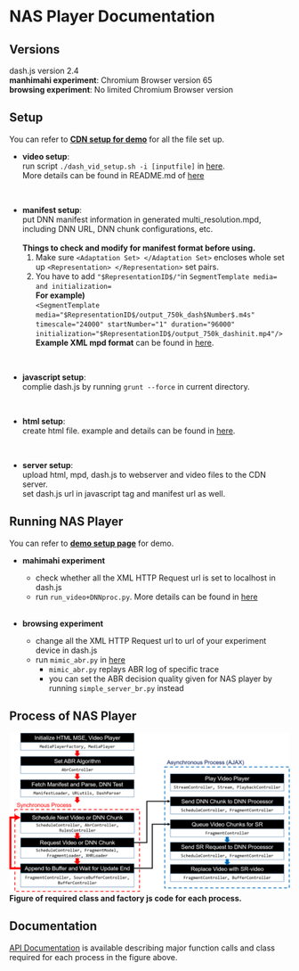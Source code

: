 # NAS Player Documentation


## Versions
dash.js version 2.4  
**manhimahi experiment**: Chromium Browser version 65 <br/>
**browsing experiment**: No limited Chromium Browser version

## Setup

You can refer to [**CDN setup for demo**](https://github.com/kaist-ina/NAS/tree/master/demo/cdn_server) for all the file set up.

* **video setup**:  
run script ```./dash_vid_setup.sh -i [inputfile]``` in [here](https://github.com/kaist-ina/Deep-Video-Stream/tree/master/pensieve/vid_setup). <br/>
More details can be found in README.md of [here](https://github.com/kaist-ina/Deep-Video-Stream/tree/master/pensieve/vid_setup) <br/>
<br/>
	
* **manifest setup**:   
put DNN manifest information in generated multi_resolution.mpd, including DNN URL, DNN chunk configurations, etc. <br/>
	<br/>
	**Things to check and modify for manifest format before using.**
	1. Make sure ```<Adaptation Set> </Adaptation Set>``` encloses whole set up ```<Representation> </Representation>``` set pairs.
	2. You have to add ```"$RepresentationID$/"```in ```SegmentTemplate media= and initialization=``` <br/>
 		**For example)** <br/>
		```<SegmentTemplate media="$RepresentationID$/output_750k_dash$Number$.m4s" timescale="24000" startNumber="1" duration="96000" initialization="$RepresentationID$/output_750k_dashinit.mp4"/>``` <br/>
	**Example XML mpd format** can be found in [here](https://github.com/kaist-ina/NAS/blob/master/demo/cdn_server/news/multi_resolution_DNN.mpd). <br/>
<br/>

* **javascript setup**:  
complie dash.js by running ```grunt --force``` in current directory.
<br/>

* **html setup**:    
create html file. example and details can be found in [here](https://github.com/kaist-ina/Deep-Video-Stream/tree/master/NAS_mahimahi). 
<br/>

* **server setup**:   
upload html, mpd, dash.js to webserver and video files to the CDN server. <br/>
set dash.js url in javascript tag and manifest url as well.

## Running NAS Player

You can refer to [**demo setup page**](https://github.com/kaist-ina/NAS/tree/master/demo) for demo.  

* **mahimahi experiment** <br/>
    - check whether all the XML HTTP Request url is set to localhost in dash.js
    - run ```run_video+DNNproc.py```. More details can be found in [here](https://github.com/kaist-ina/Deep-Video-Stream/tree/master/NAS_mahimahi)
    <br/>
    
* **browsing experiment** <br/>
	- change all the XML HTTP Request url to url of your experiment device in dash.js
	- run ```mimic_abr.py``` in [here](https://github.com/kaist-ina/Deep-Video-Stream/tree/master/pensieve/rl_server) <br/>
	  + ```mimic_abr.py``` replays ABR log of specific trace
	  + you can set the ABR decision quality given for NAS player by running ```simple_server_br.py``` instead

## Process of NAS Player
![process_flow](./flow.png)
**Figure of required class and factory js code for each process.**

## Documentation
[API Documentation](https://github.com/kaist-ina/Deep-Video-Stream/wiki/NAS-Player-API-Documentation) is available describing major function calls and class required for each process in the figure above.

